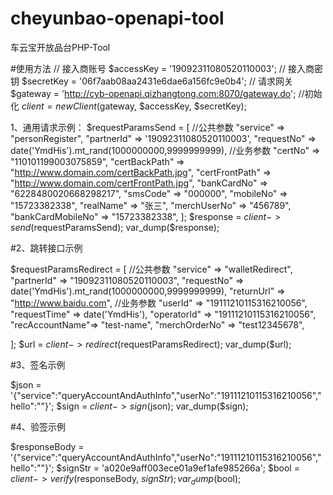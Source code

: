 # cheyunbao-openapi-tool
车云宝开放品台PHP-Tool

#使用方法
// 接入商账号
$accessKey     = '19092311080520110003';
// 接入商密钥
$secretKey     = '06f7aab08aa2431e6dae6a156fc9e0b4';
// 请求网关
$gateway       = 'http://cyb-openapi.qizhangtong.com:8070/gateway.do';
//初始化
$client        = new Client($gateway, $accessKey, $secretKey);

1、通用请求示例：
$requestParamsSend = [
    //公共参数
    "service"       => "personRegister",
    "partnerId"     => '19092311080520110003',
    "requestNo"     => date('YmdHis').mt_rand(1000000000,9999999999),
    //业务参数
    "certNo"        => "110101199003075859",
    "certBackPath"  => "http://www.domain.com/certBackPath.jpg",
    "certFrontPath" => "http://www.domain.com/certFrontPath.jpg",
    "bankCardNo"    => "6228480020668298217",
    "smsCode"       => "000000",
    "mobileNo"      => "15723382338",
    "realName"      => "张三",
    "merchUserNo"   => "456789",
    "bankCardMobileNo" => "15723382338",
];
$response   = $client->send($requestParamsSend);
var_dump($response);

#2、跳转接口示例

$requestParamsRedirect = [
    //公共参数
    "service"       => "walletRedirect",
    "partnerId"     => "19092311080520110003",
    "requestNo"     => date('YmdHis').mt_rand(1000000000,9999999999),
    "returnUrl"     => "http://www.baidu.com",
    //业务参数
    "userId"        => "19111210115316210056",
    "requestTime"   => date('YmdHis'),
    "operatorId"    => "19111210115316210056",
    "recAccountName"=> "test-name",
    "merchOrderNo"  => "test12345678",

];
$url        = $client->redirect($requestParamsRedirect);
var_dump($url);

#3、签名示例

$json       = '{"service":"queryAccountAndAuthInfo","userNo":"19111210115316210056","hello":""}';
$sign       = $client->sign($json);
var_dump($sign);

#4、验签示例
 
$responseBody   = '{"service":"queryAccountAndAuthInfo","userNo":"19111210115316210056","hello":""}';
$signStr        = 'a020e9aff003ece01a9ef1afe985266a';
$bool           = $client->verify($responseBody, $signStr);
var_dump($bool);
